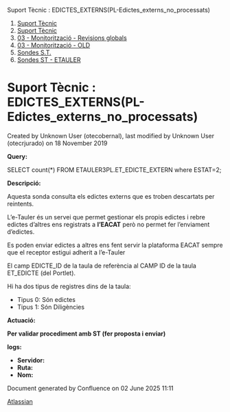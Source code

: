 Suport Tècnic : EDICTES\_EXTERNS(PL-Edictes\_externs\_no\_processats)  

1.  [Suport Tècnic](index.html)
2.  [Suport Tècnic](13893782.html)
3.  [03 - Monitorització - Revisions globals](26313327.html)
4.  [03 - Monitorització - OLD](128647245.html)
5.  [Sondes S.T.](Sondes-S.T._30869120.html)
6.  [Sondes ST - ETAULER](Sondes-ST---ETAULER_28705319.html)

Suport Tècnic : EDICTES\_EXTERNS(PL-Edictes\_externs\_no\_processats)
=====================================================================

Created by Unknown User (otecobernal), last modified by Unknown User (otecrjurado) on 18 November 2019

**Query:**

SELECT count(\*) FROM ETAULER3PL.ET\_EDICTE\_EXTERN where ESTAT=2;

**Descripció:** 

Aquesta sonda consulta els edictes externs que es troben descartats per reintents.

L’e-Tauler és un servei que permet gestionar els propis edictes i rebre edictes d’altres ens registrats a **l’EACAT** però no permet fer l’enviament d’edictes.

Es poden enviar edictes a altres ens fent servir la plataforma EACAT sempre que el receptor estigui adherit a l’e-Tauler

  

El camp EDICTE\_ID de la taula de referència al CAMP ID de la taula ET\_EDICTE (del Portlet).

Hi ha dos tipus de registres dins de la taula:

*   Tipus 0: Són edictes
*   Tipus 1: Són Diligències

  

**Actuació:** 

**Per validar procediment amb ST (fer proposta i enviar)**

**logs:** 

*   **Servidor:**
*   **Ruta:**
*   **Nom:**  

Document generated by Confluence on 02 June 2025 11:11

[Atlassian](http://www.atlassian.com/)